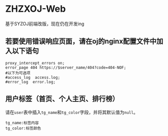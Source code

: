# ZHZXOJ-Web
基于SYZOJ前端改版，现在仍在开发ing

## 若要使用错误响应页面，请在oj的nginx配置文件中加入以下语句
```
proxy_intercept_errors on;
error_page 404 https://$server_name/404?code=404-NOF;
#以下为可选项
#access_log  access.log;
#error_log  error.log;
```

## 用户标签（首页、个人主页、排行榜）
请在`user`表中插入`tg_name`和`tg_color`字段，并将其默认值为`null`。
```
tg_name:标签内容
tg_color:标签颜色
```